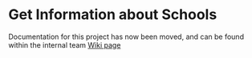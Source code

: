 # Get Information about Schools

Documentation for this project has now been moved, and can be found within the internal team [Wiki page](https://agilefactory.visualstudio.com/Edubase/_wiki/wikis/Edubase.wiki/19/GIAS)
